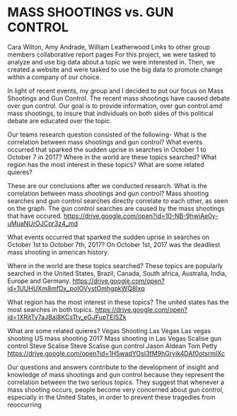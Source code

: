 # MASS SHOOTINGS vs. GUN CONTROL 

Cara Wilton, Amy Andrade, William Leatherwood
Links to other group members collaborative report pages
For this project, we were tasked to analyze and use big data about a topic we were interested in. Then, we created a website and were tasked to use the big data to promote change within a company of our choice.

In light of recent events, my group and I decided to put our focus on Mass Shootings and Gun Control. The recent mass shootings have caused debate over gun control. Our goal is to provide information, over gun control amd mass shootings, to insure that individuals on both sides of this political debate are educated over the topic. 

Our teams research question consisted of the following-
What is the correlation between mass shootings and gun control? 
What events occurred that sparked the sudden uprise in searches in October 1 to October 7 in 2017?
Where in the world are these topics searched? 
What region has the most interest in these topics?
What are some related quieres? 

These are our conclusions after we conducted research. 
What is the correlation between mass shootings and gun control? 
Mass shooting searches and gun control searches directly correlate to each other, as seen on the graph. The gun control searches are caused by the mass shootings that have occured. 
https://drive.google.com/open?id=10-NB-9hwiAe0y-uMuaNUrOJCpr3z4_md

What events occurred that sparked the sudden uprise in searches on October 1st to October 7th, 2017?
On October 1st, 2017 was the deadliest mass shooting in american history. 

Where in the world are these topics searched? 
These topics are popularly searched in the United States, Brazil, Canada, South africa, Australia, India, Europe and Germany. 
https://drive.google.com/open?id=1UUHUXm8mfDx_poIOVvstOmhgpkWQ8Ixq 

What region has the most interest in these topics? 
The united states has the most searches in both topics.
https://drive.google.com/open?id=1XRjtTy7aJBaj8KCsTty_eGJFupTElSZk 

What are some related quieres? 
Vegas Shooting
Las Vegas
Las vegas shooting
US mass shooting 2017
Mass shooting in Las Vegas 
Scalise gun control
Steve Scalise
Steve Scalise gun control
Jason Aldean 
Tom Petty
https://drive.google.com/open?id=1H5wadYOsI3fM9hGryik4DAf0otsrmIXc


Our questions and answers contribute to the development of insight and knowledge of mass shootings and gun control because they represent the correlation between the two serious topics. They suggest that whenever a mass shooting occurs, people become very concerned about gun control, especially in the United States, in order to prevent these tragedies from reoccurring
